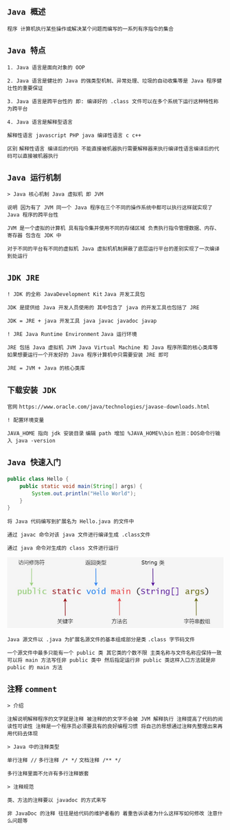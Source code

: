 `Java 概述`
--

`程序 计算机执行某些操作或解决某个问题而编写的一系列有序指令的集合`

`Java 特点`
--

`1. Java 语言是面向对象的 OOP`

`2. Java 语言是健壮的 Java 的强类型机制、异常处理、垃圾的自动收集等是 Java 程序健壮性的重要保证`

`3. Java 语言是跨平台性的 即: 编译好的 .class 文件可以在多个系统下运行这种特性称为跨平台`

`4. Java 语言是解释型语言`

`解释性语言 javascript PHP java 编译性语言 c c++`

`区别` `解释性语言 编译后的代码 不能直接被机器执行需要解释器来执行编译性语言编译后的代码可以直接被机器执行`

`Java 运行机制`
--

`> Java 核心机制 Java 虚拟机 即 JVM`

`说明 因为有了 JVM 同一个 Java 程序在三个不同的操作系统中都可以执行这样就实现了 Java 程序的跨平台性`

`JVM 是一个虚拟的计算机 具有指令集并使用不同的存储区域 负责执行指令管理数据、内存、寄存器 包含在 JDK 中`

`对于不同的平台有不同的虚拟机 Java 虚拟机机制屏蔽了底层运行平台的差别实现了一次编译到处运行`

`JDK JRE`
--

`! JDK 的全称 JavaDevelopment Kit` `Java 开发工具包`

`JDK 是提供给 Java 开发人员使用的 其中包含了 java 的开发工具也包括了 JRE` 

`JDK = JRE + java 开发工具 java javac javadoc javap`

`! JRE Java Runtime Environment` `Java 运行环境`

`JRE 包括 Java 虚拟机 JVM Java Virtual Machine 和 Java 程序所需的核心类库等 如果想要运行一个开发好的 Java 程序计算机中只需要安装 JRE 即可`

`JRE = JVM + Java 的核心类库`

`下载安装 JDK` 
--

`官网` `https://www.oracle.com/java/technologies/javase-downloads.html`

`! 配置环境变量`

`JAVA_HOME 指向 jdk 安装目录` `编辑 path 增加 %JAVA_HOME%\bin` `检测：DOS命令行输入 java -version`

`Java 快速入门`
--

```java
public class Hello {
    public static void main(String[] args) {
        System.out.println("Hello World");
    }
}
```

`将 Java 代码编写到扩展名为 Hello.java 的文件中` 

`通过 javac 命令对该 java 文件进行编译生成 .class文件` 

`通过 java 命令对生成的 class 文件进行运行`

![](../naturalResources/img/001-img/001.png)

`Java 源文件以 .java 为扩展名源文件的基本组成部分是类` `.class 字节码文件`

`一个源文件中最多只能有一个 public 类 其它类的个数不限 主类名称与文件名称应保持一致 可以将 main 方法写任非 public 类中 然后指定运行非 public 类这样入口方法就是非 public 的 main 方法`

`注释` `comment` 
--

`> 介绍`

`注解说明解释程序的文字就是注释 被注释的的文字不会被 JVM 解释执行 注释提高了代码的阅读性可读性 注释是一个程序员必须要具有的良好编程习惯 将自己的思想通过注释先整理出来再用代码去体现`

`> Java 中的注释类型`

`单行注释 //` `多行注释 /* */` `文档注释 /** */`

`多行注释里面不允许有多行注释嵌套`

`> 注释规范`

`类、方法的注释要以 javadoc 的方式来写`

`非 JavaDoc 的注释 往往是给代码的维护者看的 着重告诉读者为什么这样写如何修改 注意什么问题等`
